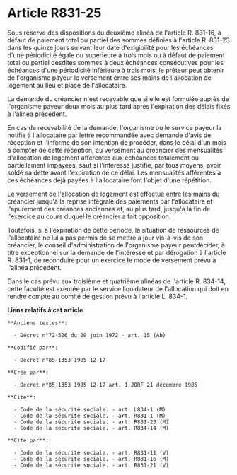 # Article R831-25

Sous réserve des dispositions du deuxième alinéa de l'article R. 831-16, à défaut de paiement total ou partiel des sommes
définies à l'article R. 831-23 dans les quinze jours suivant leur date d'exigibilité pour les échéances d'une périodicité
égale ou supérieure à trois mois ou à défaut de paiement total ou partiel desdites sommes à deux échéances consécutives pour
les échéances d'une périodicité inférieure à trois mois, le prêteur peut obtenir de l'organisme payeur le versement entre ses
mains de l'allocation de logement au lieu et place de l'allocataire. 

La demande du créancier n'est recevable que si elle est formulée auprès de l'organisme payeur deux mois au plus tard après
l'expiration des délais fixés à l'alinéa précédent. 

En cas de recevabilité de la demande, l'organisme ou le service payeur la notifie à l'allocataire par lettre recommandée avec
demande d'avis de réception et l'informe de son intention de procéder, dans le délai d'un mois à compter de cette réception,
au versement au créancier des mensualités d'allocation de logement afférentes aux échéances totalement ou partiellement
impayées, sauf si l'intéressé justifie, par tous moyens, avoir soldé sa dette avant l'expiration de ce délai. Les mensualités
afférentes à ces échéances déjà payées à l'allocataire font l'objet d'une répétition. 

Le versement de l'allocation de logement est effectué entre les mains du créancier jusqu'à la reprise intégrale des paiements
par l'allocataire et l'apurement des créances anciennes et, au plus tard, jusqu'à la fin de l'exercice au cours duquel le
créancier a fait opposition. 

Toutefois, si à l'expiration de cette période, la situation de ressources de l'allocataire ne lui a pas permis de se mettre à
jour vis-à-vis de son créancier, le conseil d'administration de l'organisme payeur peutdécider, à titre exceptionnel sur la
demande de l'intéressé et par dérogation à l'article R. 831-1, de reconduire pour un exercice le mode de versement prévu à
l'alinéa précédent. 

Dans le cas prévu aux troisième et quatrième alinéas de l'article R. 834-14, cette faculté est exercée par le service
liquidateur de l'allocation qui doit en rendre compte au comité de gestion prévu à l'article L. 834-1.

**Liens relatifs à cet article**

	**Anciens textes**:

	  - Décret n°72-526 du 29 juin 1972 - art. 15 (Ab)

	**Codifié par**:

	  - Décret n°85-1353 1985-12-17

	**Créé par**:

	  - Décret n°85-1353 1985-12-17 art. 1 JORF 21 décembre 1985

	**Cite**:

	  - Code de la sécurité sociale. - art. L834-1 (M)
	  - Code de la sécurité sociale. - art. R831-1 (M)
	  - Code de la sécurité sociale. - art. R831-23 (M)
	  - Code de la sécurité sociale. - art. R834-14 (M)

	**Cité par**:

	  - Code de la sécurité sociale. - art. R831-11 (V)
	  - Code de la sécurité sociale. - art. R831-16 (M)
	  - Code de la sécurité sociale. - art. R831-21 (V)

